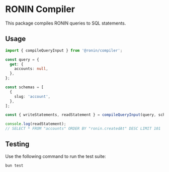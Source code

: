 # RONIN Compiler

This package compiles RONIN queries to SQL statements.

## Usage

```typescript
import { compileQueryInput } from '@ronin/compiler';

const query = {
  get: {
    accounts: null,
  },
};

const schemas = [
  {
    slug: 'account',
  },
];

const { writeStatements, readStatement } = compileQueryInput(query, schemas);

console.log(readStatement);
// SELECT * FROM "accounts" ORDER BY "ronin.createdAt" DESC LIMIT 101
```

## Testing

Use the following command to run the test suite:

```
bun test
```
